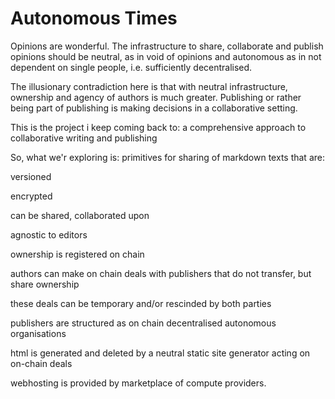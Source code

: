 # Autonomous Times


Opinions are wonderful. The infrastructure to share, collaborate and publish opinions should be neutral, as in void of opinions and autonomous as in not dependent on single people, i.e. sufficiently decentralised.

The illusionary contradiction here is that with neutral infrastructure, ownership and agency of authors is much greater. Publishing or rather being part of publishing is making decisions in a collaborative setting.

This is the project i keep coming back to: a comprehensive approach to collaborative writing and publishing

So, what we'r exploring is: primitives for sharing of markdown texts that are:

versioned

encrypted

can be shared, collaborated upon

agnostic to editors

ownership is registered on chain

authors can make on chain deals with publishers that do not transfer, but share ownership

these deals can be temporary and/or rescinded by both parties

publishers are structured as on chain decentralised autonomous organisations

html is generated and deleted by a neutral static site generator acting on on-chain deals

webhosting is provided by marketplace of compute providers.
